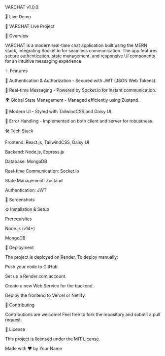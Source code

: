 VARCHAT v1.0.0

 

🚀 Live Demo

🔗 VARCHAT Live Project

📌 Overview

VARCHAT is a modern real-time chat application built using the MERN stack, integrating Socket.io for seamless communication. The app features secure authentication, state management, and responsive UI components for an intuitive messaging experience.

✨ Features

🔌 Authentication & Authorization - Secured with JWT (JSON Web Tokens).

📨 Real-time Messaging - Powered by Socket.io for instant communication.

🌍 Global State Management - Managed efficiently using Zustand.

🎨 Modern UI - Styled with TailwindCSS and Daisy UI.

📢 Error Handling - Implemented on both client and server for robustness.

🛠️ Tech Stack

Frontend: React.js, TailwindCSS, Daisy UI

Backend: Node.js, Express.js

Database: MongoDB

Real-time Communication: Socket.io

State Management: Zustand

Authentication: JWT

📸 Screenshots

⚙️ Installation & Setup

Prerequisites

Node.js (v14+)

MongoDB


🚀 Deployment

The project is deployed on Render. To deploy manually:

Push your code to GitHub.

Set up a Render.com account.

Create a new Web Service for the backend.

Deploy the frontend to Vercel or Netlify.

🤝 Contributing

Contributions are welcome! Feel free to fork the repository and submit a pull request.

📜 License

This project is licensed under the MIT License.

Made with ❤️ by Your Name

